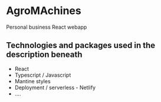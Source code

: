 # AgroMAchines 

Personal business React webapp 

## Technologies and packages used in the description beneath

- React
- Typescript / Javascript
- Mantine styles
- Deployment / serverless - Netlify
- ....
